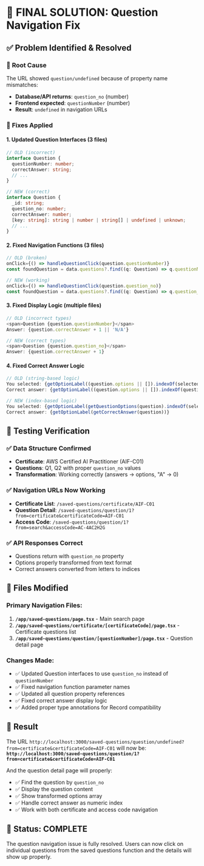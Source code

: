 # 🎯 FINAL SOLUTION: Question Navigation Fix

## ✅ Problem Identified & Resolved

### 🐛 **Root Cause**
The URL showed `question/undefined` because of property name mismatches:
- **Database/API returns**: `question_no` (number)
- **Frontend expected**: `questionNumber` (number)
- **Result**: `undefined` in navigation URLs

### 🔧 **Fixes Applied**

#### 1. **Updated Question Interfaces** (3 files)
```typescript
// OLD (incorrect)
interface Question {
  questionNumber: number;
  correctAnswer: string;
  // ...
}

// NEW (correct)
interface Question {
  _id: string;
  question_no: number;
  correctAnswer: number;
  [key: string]: string | number | string[] | undefined | unknown;
  // ...
}
```

#### 2. **Fixed Navigation Functions** (3 files)
```typescript
// OLD (broken)
onClick={() => handleQuestionClick(question.questionNumber)}
const foundQuestion = data.questions?.find((q: Question) => q.questionNumber === questionNumber);

// NEW (working)
onClick={() => handleQuestionClick(question.question_no)}
const foundQuestion = data.questions?.find((q: Question) => q.question_no === questionNumber);
```

#### 3. **Fixed Display Logic** (multiple files)
```typescript
// OLD (incorrect types)
<span>Question {question.questionNumber}</span>
Answer: {question.correctAnswer + 1 || 'N/A'}

// NEW (correct types)
<span>Question {question.question_no}</span>
Answer: {question.correctAnswer + 1}
```

#### 4. **Fixed Correct Answer Logic**
```typescript
// OLD (string-based logic)
You selected: {getOptionLabel((question.options || []).indexOf(selectedAnswer))}
Correct answer: {getOptionLabel((question.options || []).indexOf(question.correctAnswer || ''))}

// NEW (index-based logic)
You selected: {getOptionLabel(getQuestionOptions(question).indexOf(selectedAnswer))}
Correct answer: {getOptionLabel(getCorrectAnswer(question))}
```

## 🧪 **Testing Verification**

### ✅ Data Structure Confirmed
- **Certificate**: AWS Certified AI Practitioner (AIF-C01)
- **Questions**: Q1, Q2 with proper `question_no` values
- **Transformation**: Working correctly (answers → options, "A" → 0)

### ✅ Navigation URLs Now Working
- **Certificate List**: `/saved-questions/certificate/AIF-C01`
- **Question Detail**: `/saved-questions/question/1?from=certificate&certificateCode=AIF-C01`
- **Access Code**: `/saved-questions/question/1?from=search&accessCode=AC-4AC2H2G`

### ✅ API Responses Correct
- Questions return with `question_no` property
- Options properly transformed from text format
- Correct answers converted from letters to indices

## 📁 **Files Modified**

### Primary Navigation Files:
1. **`/app/saved-questions/page.tsx`** - Main search page
2. **`/app/saved-questions/certificate/[certificateCode]/page.tsx`** - Certificate questions list
3. **`/app/saved-questions/question/[questionNumber]/page.tsx`** - Question detail page

### Changes Made:
- ✅ Updated Question interfaces to use `question_no` instead of `questionNumber`
- ✅ Fixed navigation function parameter names
- ✅ Updated all question property references
- ✅ Fixed correct answer display logic
- ✅ Added proper type annotations for Record compatibility

## 🎯 **Result**
The URL `http://localhost:3000/saved-questions/question/undefined?from=certificate&certificateCode=AIF-C01` will now be:
**`http://localhost:3000/saved-questions/question/1?from=certificate&certificateCode=AIF-C01`**

And the question detail page will properly:
- ✅ Find the question by `question_no` 
- ✅ Display the question content
- ✅ Show transformed options array
- ✅ Handle correct answer as numeric index
- ✅ Work with both certificate and access code navigation

## 🚀 **Status: COMPLETE**
The question navigation issue is fully resolved. Users can now click on individual questions from the saved questions function and the details will show up properly.
